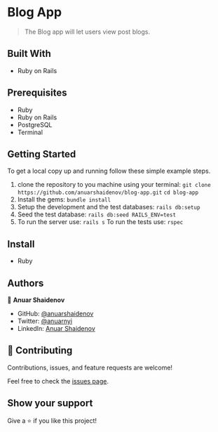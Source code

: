 # Blog App

> The Blog app will let users view post blogs.

## Built With

- Ruby on Rails

## Prerequisites

- Ruby
- Ruby on Rails
- PostgreSQL
- Terminal

## Getting Started

To get a local copy up and running follow these simple example steps.

1. clone the repository to you machine using your terminal:
   `git clone https://github.com/anuarshaidenov/blog-app.git`
   `cd blog-app`
2. Install the gems:
   `bundle install`
3. Setup the development and the test databases:
   `rails db:setup`
4. Seed the test database:
   `rails db:seed RAILS_ENV=test`
5. To run the server use:
   `rails s`
   To run the tests use:
   `rspec`

## Install

- Ruby

## Authors

👤 **Anuar Shaidenov**

- GitHub: [@anuarshaidenov](https://github.com/anuarshaidenov)
- Twitter: [@anuarnyi](https://twitter.com/anuarnyi)
- LinkedIn: [Anuar Shaidenov](https://www.linkedin.com/in/anuar-shaidenov-365a951b8/)

## 🤝 Contributing

Contributions, issues, and feature requests are welcome!

Feel free to check the [issues page](../../issues/).

## Show your support

Give a ⭐️ if you like this project!
